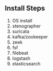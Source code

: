 ## Install Steps
1. OS install
2. stenographer
3. suricata
4. kafka/zookeeper
4. zeek
5. fsf
6. filebeat
7. logstash
8. elasticsearch
